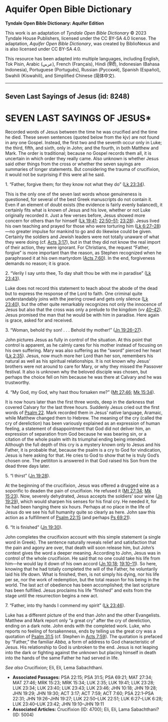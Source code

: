 # Aquifer Open Bible Dictionary

**Tyndale Open Bible Dictionary: Aquifer Edition**

This work is an adaptation of *Tyndale Open Bible Dictionary* © 2023 Tyndale House Publishers, licensed under the CC BY\-SA 4\.0 license. The adaptation, *Aquifer Open Bible Dictionary*, was created by BiblioNexus and is also licensed under CC BY\-SA 4\.0\.

This resource has been adapted into multiple languages, including English, Tok Pisin, Arabic (عربي), French (Français), Hindi (हिंदी), Indonesian (Bahasa Indonesia), Portuguese (Português), Russian (Русский), Spanish (Español), Swahili (Kiswahili), and Simplified Chinese (简体中文).



--------------------------------

## Seven Last Sayings of Jesus (id: 8248)

SEVEN LAST SAYINGS OF JESUS\*
=============================

Recorded words of Jesus between the time he was crucified and the time he died. These seven sentences (quoted below from the kjv) are not found in any one Gospel. Instead, the first two and the seventh occur only in Luke; the third, fifth, and sixth, only in John; and the fourth, in both Matthew and Mark. The order is traditional; because no Gospel records them all, it is uncertain in which order they really came. Also unknown is whether Jesus said other things from the cross or whether the seven sayings are summaries of longer statements. But considering the trauma of crucifixion, it would not be surprising if this were all he said.

1\. “Father, forgive them; for they know not what they do” ([Lk 23:34](https://ref.ly/Luke23:34)).

This is the only one of the seven last words whose genuineness is questioned, for several of the best Greek manuscripts do not contain it. Even if an element of doubt exists (the evidence is fairly evenly balanced), it certainly fits what is known of Jesus and his love, whether or not Luke originally recorded it. Just a few verses before, Jesus showed more concern for others than for himself ([Lk 19:41](https://ref.ly/Luke19:41); [22:50–51](https://ref.ly/Luke22:50-Luke22:51); [23:28](https://ref.ly/Luke23:28)). Jesus lived his own teaching and prayed for those who were torturing him ([Lk 6:27–28](https://ref.ly/Luke6:27-Luke6:28))—no greater impulse for mankind to go and do likewise could be given. Certainly the soldiers and Jewish leaders were not totally unaware of what they were doing (cf. [Acts 3:17](https://ref.ly/Acts3:17)), but in that they did not know the real import of their action, they were ignorant. For Christians, the request “Father, forgive” is more important than the reason, as Stephen recognized when he paraphrased it at his own martyrdom ([Acts 7:60](https://ref.ly/Acts7:60)). In the end, forgiveness demands no reason; it is grace.

2\. “Verily I say unto thee, To day shalt thou be with me in paradise” ([Lk 23:43](https://ref.ly/Luke23:43)).

Luke does not record this statement to teach about the abode of the dead but to express the response of the Lord to faith. One criminal quite understandably joins with the jeering crowd and gets only silence ([Lk 23:40](https://ref.ly/Luke23:40)), but the other quite remarkably recognizes not only the innocence of Jesus but also that the cross was only a prelude to the kingdom (vv [40–42](https://ref.ly/Luke23:40-Luke23:42)). Jesus promised the man that he would be with him in paradise. Here again is grace, asked for and received.

3\. “Woman, behold thy son! . . . Behold thy mother!” ([Jn 19:26–27](https://ref.ly/John19:26-John19:27)).

John pictures Jesus as fully in control of the situation. At this point that control is apparent, as he calmly cares for his mother instead of focusing on his own suffering. Mary was also suffering as the “sword” pierced her heart ([Lk 2:35](https://ref.ly/Luke2:35)). Jesus, now much more her Lord than her son, remembers his natural as well as his spiritual relationships. It is not known why Jesus’ brothers were not around to care for Mary, or why they missed the Passover festival. It also is unknown why the beloved disciple was chosen, but perhaps the choice fell on him because he was there at Calvary and he was trustworthy.

4\. “My God, my God, why hast thou forsaken me?” ([Mt 27:46](https://ref.ly/Matt27:46); [Mk 15:34](https://ref.ly/Mark15:34)).

It is now hours later than the first three words, deep in the darkness that covered Calvary for the last three hours. Suddenly Jesus cried out the first words of [Psalm 22](https://ref.ly/Ps22:1-Ps22:31). Mark recorded them in Jesus’ native language, Aramaic, while Matthew changed them to Hebrew. The meaning of the cry (called the cry of dereliction) has been variously explained as an expression of human feeling, a statement of disappointment that God did not deliver him, an expression of separation from God because he was bearing sin, or a citation of the whole psalm with its triumphal ending being intended. Although the full depth of this cry is a mystery known only to Jesus and his Father, it is probable that, because the psalm is a cry to God for vindication, Jesus is here asking for that. He cries to God to show that he is truly God’s chosen one. The petititon is answered in that God raised his Son from the dead three days later.

5\. “I thirst” ([Jn 19:28](https://ref.ly/John19:28)).

At the beginning of the crucifixion, Jesus was offered a drugged wine as a soporific to deaden the pain of crucifixion. He refused it ([Mt 27:34](https://ref.ly/Matt27:34); [Mk 15:23](https://ref.ly/Mark15:23)). Now, severely dehydrated, Jesus accepts the soldiers’ sour wine ([Jn 19:29](https://ref.ly/John19:29)), which would sharpen his senses for his final cry. He needed it, for he had been hanging there six hours. Perhaps at no place in the life of Jesus do we see his full humanity quite so clearly as here. John saw this action as a fulfillment of [Psalm 22:15](https://ref.ly/Ps22:15) (and perhaps [Ps 69:21](https://ref.ly/Ps69:21)).

6\. “It is finished” ([Jn 19:30](https://ref.ly/John19:30)).

John completes the crucifixion account with this simple statement (a single word in Greek). The sentence naturally reveals relief and satisfaction that the pain and agony are over, that death will soon release him, but John’s context gives the word a deeper meaning. According to John, Jesus was in control of the whole crucifixion. He said that no one could take his life from him—he would lay it down of his own accord ([Jn 10:18](https://ref.ly/John10:18); [19:10–11](https://ref.ly/John19:10-John19:11)). So here, knowing that he had totally completed the will of the Father, he voluntarily laid his life down. What is finished, then, is not simply his dying, nor his life per se, nor the work of redemption, but the total reason for his being in the world. The last act of obedience has been accomplished; the last scripture has been fulfilled. Jesus proclaims his life “finished” and exits from the stage until the resurrection begins a new act.

7\. “Father, into thy hands I commend my spirit” ([Lk 23:46](https://ref.ly/Luke23:46)).

Luke has a different picture of the end than John and the other Evangelists. Matthew and Mark report only “a great cry” after the cry of dereliction, ending on a dark note. John ends with the completed work. Luke, who reports no feeling of forsakenness, ends by telling us the great cry was a quotation of [Psalm 31:5](https://ref.ly/Ps31:5) (cf. Stephen in [Acts 7:59](https://ref.ly/Acts7:59)). The quotation is prefaced by “Father,” the familiar *Abba,* a form of address to God characteristic of Jesus. His relationship to God is unbroken to the end. Jesus is not leaping into the dark or fighting against the unknown but placing himself in death into the hands of the same Father he had served in life.

*See also* Crucifixion; Eli, Eli, Lema Sabachthani.

* **Associated Passages:** PSA 22:15; PSA 31:5; PSA 69:21; MAT 27:34; MAT 27:46; MRK 15:23; MRK 15:34; LUK 2:35; LUK 19:41; LUK 23:28; LUK 23:34; LUK 23:40; LUK 23:43; LUK 23:46; JHN 10:18; JHN 19:28; JHN 19:29; JHN 19:30; ACT 3:17; ACT 7:59; ACT 7:60; PSA 22:1–PSA 22:31; JHN 19:26–JHN 19:27; LUK 22:50–LUK 22:51; LUK 6:27–LUK 6:28; LUK 23:40–LUK 23:42; JHN 19:10–JHN 19:11
* **Associated Articles:** Crucifixion (ID: 4700); Eli, Eli, Lama Sabachthani? (ID: 5004)

